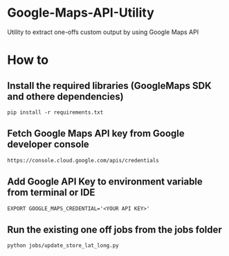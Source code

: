 # Google-Maps-API-Utility
Utility to extract one-offs custom output by using Google Maps API

# How to
## Install the required libraries (GoogleMaps SDK and othere dependencies)
```
pip install -r requirements.txt
```
## Fetch Google Maps API key from Google developer console
```
https://console.cloud.google.com/apis/credentials
```
## Add Google API Key to environment variable from terminal or IDE
```
EXPORT GOOGLE_MAPS_CREDENTIAL='<YOUR API KEY>'
```
## Run the existing one off jobs from the jobs folder
```
python jobs/update_store_lat_long.py
```
